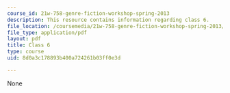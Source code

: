 ```yaml
---
course_id: 21w-758-genre-fiction-workshop-spring-2013
description: This resource contains information regarding class 6.
file_location: /coursemedia/21w-758-genre-fiction-workshop-spring-2013/8d0a3c178893b400a724261b03ff0e3d_MIT21W_758S13_Class_6.pdf
file_type: application/pdf
layout: pdf
title: Class 6
type: course
uid: 8d0a3c178893b400a724261b03ff0e3d

---
```

None